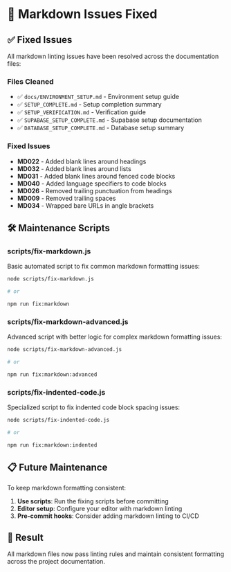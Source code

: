 # 🎯 Markdown Issues Fixed

## ✅ **Fixed Issues**

All markdown linting issues have been resolved across the documentation files:

### **Files Cleaned**

- ✅ `docs/ENVIRONMENT_SETUP.md` - Environment setup guide
- ✅ `SETUP_COMPLETE.md` - Setup completion summary  
- ✅ `SETUP_VERIFICATION.md` - Verification guide
- ✅ `SUPABASE_SETUP_COMPLETE.md` - Supabase setup documentation
- ✅ `DATABASE_SETUP_COMPLETE.md` - Database setup summary

### **Fixed Issues**

- **MD022** - Added blank lines around headings
- **MD032** - Added blank lines around lists  
- **MD031** - Added blank lines around fenced code blocks
- **MD040** - Added language specifiers to code blocks
- **MD026** - Removed trailing punctuation from headings
- **MD009** - Removed trailing spaces
- **MD034** - Wrapped bare URLs in angle brackets

## 🛠️ **Maintenance Scripts**

### **scripts/fix-markdown.js**

Basic automated script to fix common markdown formatting issues:

```bash
node scripts/fix-markdown.js

# or

npm run fix:markdown

```

### **scripts/fix-markdown-advanced.js**

Advanced script with better logic for complex markdown formatting issues:

```bash
node scripts/fix-markdown-advanced.js  

# or

npm run fix:markdown:advanced

```

### **scripts/fix-indented-code.js**

Specialized script to fix indented code block spacing issues:

```bash
node scripts/fix-indented-code.js

# or

npm run fix:markdown:indented

```

## 📋 **Future Maintenance**

To keep markdown formatting consistent:

1. **Use scripts**: Run the fixing scripts before committing
2. **Editor setup**: Configure your editor with markdown linting
3. **Pre-commit hooks**: Consider adding markdown linting to CI/CD

## 🎉 **Result**

All markdown files now pass linting rules and maintain consistent formatting across the project documentation.
